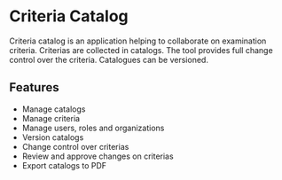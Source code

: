 # Criteria Catalog

Criteria catalog is an application helping to collaborate on examination criteria. Criterias are collected in catalogs. The tool provides full change control over the criteria. Catalogues can be versioned.

## Features

- Manage catalogs
- Manage criteria
- Manage users, roles and organizations
- Version catalogs
- Change control over criterias
- Review and approve changes on criterias
- Export catalogs to PDF
